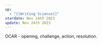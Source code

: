 ```yaml
---
up:
  - "[[Writing Science]]"
stardate: Nov 24th 2023
update: Nov 24th 2023
---
```

OCAR - opening, challenge, action, resolution.